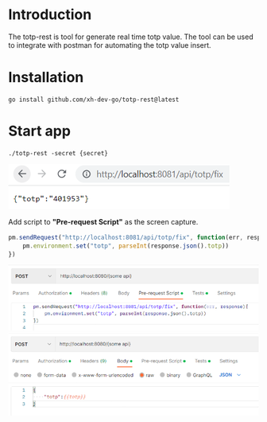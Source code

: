 # Introduction
The totp-rest is tool for generate real time totp value.
The tool can be used to integrate with postman for automating the totp value insert.

# Installation
```shell
go install github.com/xh-dev-go/totp-rest@latest
```

# Start app
```shell
./totp-rest -secret {secret}
```
![Simple usage](docs/imgs/screen_cap_simple_usage.png)


Add script to **"Pre-request Script"** as the screen capture.
```javascript
pm.sendRequest("http://localhost:8081/api/totp/fix", function(err, response){
    pm.environment.set("totp", parseInt(response.json().totp))
})

```
![Postman](docs/imgs/screen_cap_postman_totp.png)
![Postman](docs/imgs/screen_cap_postman_totp_usage.png)
